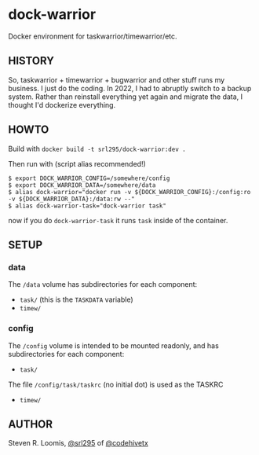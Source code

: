 # dock-warrior
Docker environment for taskwarrior/timewarrior/etc.

## HISTORY

So, taskwarrior + timewarrior + bugwarrior and other stuff runs my business. I just do the coding.  In 2022, I had to abruptly switch to a backup system.  Rather than reinstall everything yet again and migrate the data, I thought I'd dockerize everything.

## HOWTO

Build with `docker build -t srl295/dock-warrior:dev .`

Then run with (script alias recommended!)

```shell
$ export DOCK_WARRIOR_CONFIG=/somewhere/config
$ export DOCK_WARRIOR_DATA=/somewhere/data
$ alias dock-warrior="docker run -v ${DOCK_WARRIOR_CONFIG}:/config:ro -v ${DOCK_WARRIOR_DATA}:/data:rw --"
$ alias dock-warrior-task="dock-warrior task"
```

now if you do `dock-warrior-task` it runs `task` inside of the container.

## SETUP

### data

The `/data` volume has subdirectories for each component:

- `task/` (this is the `TASKDATA` variable)
- `timew/`

### config

The `/config` volume is intended to be mounted readonly, and has subdirectories for each component:

- `task/`

The file `/config/task/taskrc` (no initial dot) is used as the TASKRC

- `timew/`

## AUTHOR

Steven R. Loomis, [@srl295](https://srl295.github.io) of [@codehivetx](https://github.com/codehivetx)
